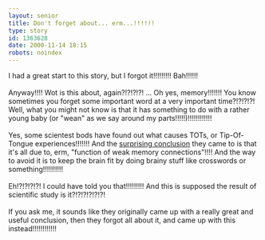 ```yaml
---
layout: senior
title: Don't forget about... erm...!!!!!!
type: story
id: 1363628
date: 2000-11-14 18:15
robots: noindex
---
```

I had a great start to this story, but I forgot it!!!!!!!!! Bah!!!!!!<br/> <br/>Anyway!!!! Wot is this about, again?!?!?!?! ... Oh yes, memory!!!!!!! You know sometimes you forget some important word at a very important time?!?!?!?! Well, what you might not know is that it has something to do with a rather young baby (or "wean" as we say around my parts!!!!!)!!!!!!!!!!!!<br/> <br/>Yes, some scientest bods have found out what causes TOTs, or Tip-Of-Tongue experiences!!!!!!! And the <a href="http://www.theherald.co.uk/news/archive/14-11-19100-0-5-3.html">surprising conclusion</a> they came to is that it's all due to, erm, "function of weak memory connections"!!!! And the way to avoid it is to keep the brain fit by doing brainy stuff like crosswords or something!!!!!!!!!!<br/> <br/>Eh!?!?!?!?! I could have told you that!!!!!!!!! And this is supposed the result of scientific study is it?!?!?!?!?!?! <br/> <br/>If you ask me, it sounds like they originally came up with a really great and useful conclusion, then they forgot all about it, and came up with this instead!!!!!!!!!!!!